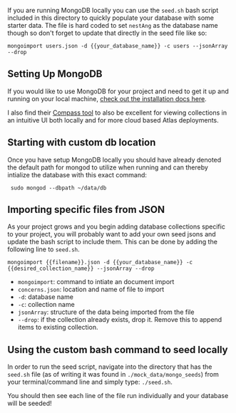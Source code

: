 If you are running MongoDB locally you can use the `seed.sh` bash script included in this directory to quickly populate your database with some starter data. The file is hard coded to set `nestAng` as the database name though so don't forget to update that directly in the seed file like so:

```
mongoimport users.json -d {{your_database_name}} -c users --jsonArray --drop
```

## Setting Up MongoDB
If you would like to use MongoDB for your project and need to get it up and running on your local machine, [check out the installation docs here](https://www.mongodb.com/docs/manual/administration/install-community/). 

I also find their [Compass tool](https://www.mongodb.com/products/compass) to also be excellent for viewing collections in an intuitive UI both locally and for more cloud based Atlas deployments. 

## Starting with custom db location
Once you have setup MongoDB locally you should have already denoted the default path for mongod to utilize when running and can thereby intialize the database with this exact command:

` sudo mongod --dbpath ~/data/db`

## Importing specific files from JSON
As your project grows and you begin adding database collections specific to your project, you will probably want to add your own seed jsons and update the bash script to include them. This can be done by adding the following line to `seed.sh`.

`mongoimport {{filename}}.json -d {{your_database_name}} -c {{desired_collection_name}} --jsonArray --drop`

- `mongoimport`: command to intiate an document import
- `concerns.json`: location and name of file to import
- `-d`: database name
- `-c`: collection name
- `jsonArray`: structure of the data being imported from the file
- `--drop`: if the collection already exists, drop it. Remove this to append items to existing collection.

## Using the custom bash command to seed locally
In order to run the seed script, navigate into the directory that has the `seed.sh` file (as of writing it was found in `./mock_data/mongo_seeds`) from your terminal/command line and simply type:
`./seed.sh`.

You should then see each line of the file run individually and your database will be seeded!
